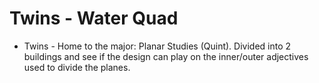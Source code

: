 # Twins - Water Quad



* Twins - Home to the major: Planar Studies (Quint). Divided into 2 buildings and see if the design can play on the inner/outer adjectives used to divide the planes.
